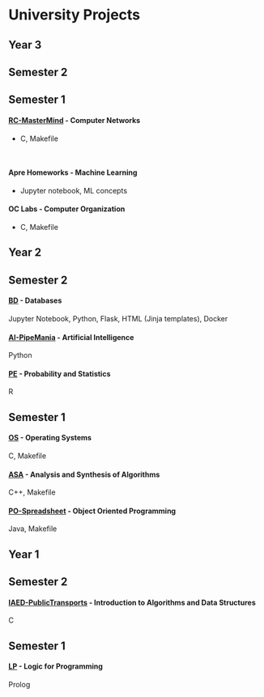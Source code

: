 # University Projects

## Year 3

## Semester 2

## Semester 1
#### [RC-MasterMind](https://github.com/VascoConceicao/RC-MasterMind) - Computer Networks
- C, Makefile
<br> 

#### Apre Homeworks - Machine Learning
- Jupyter notebook, ML concepts

  
#### OC Labs - Computer Organization
- C, Makefile


## Year 2
## Semester 2
#### [BD](https://github.com/VascoConceicao/BD) - Databases
Jupyter Notebook, Python, Flask, HTML (Jinja templates), Docker


#### [AI-PipeMania](https://github.com/VascoConceicao/AI-PipeMania) - Artificial Intelligence
Python


#### [PE](https://github.com/VascoConceicao/PE) - Probability and Statistics
R


## Semester 1
#### [OS](https://github.com/VascoConceicao/OS) - Operating Systems
C, Makefile


#### [ASA](https://github.com/VascoConceicao/ASA) - Analysis and Synthesis of Algorithms
C++, Makefile


#### [PO-Spreadsheet](https://github.com/VascoConceicao/PO-Spreadsheet) - Object Oriented Programming
Java, Makefile


## Year 1
## Semester 2
#### [IAED-PublicTransports](https://github.com/VascoConceicao/IAED-PublicTransports) - Introduction to Algorithms and Data Structures
C


## Semester 1
#### [LP](https://github.com/VascoConceicao/LP) - Logic for Programming
Prolog

